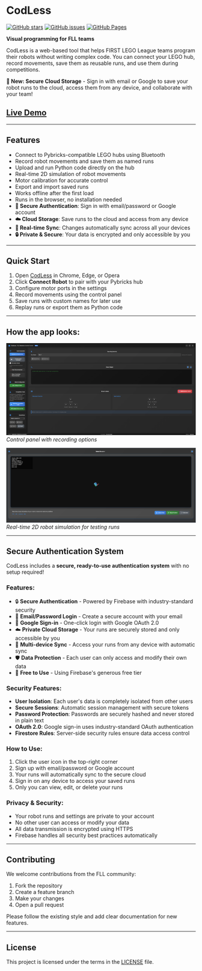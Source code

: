 # CodLess

[![GitHub stars](https://img.shields.io/github/stars/rani367/CodLess?style=social)](https://github.com/rani367/CodLess)
[![GitHub issues](https://img.shields.io/github/issues/rani367/CodLess)](https://github.com/rani367/CodLess/issues)
[![GitHub Pages](https://img.shields.io/badge/GitHub%20Pages-deployed-brightgreen)](https://rani367.github.io/CodLess/)

**Visual programming for FLL teams**

CodLess is a web-based tool that helps FIRST LEGO League teams program their robots without writing complex code. You can connect your LEGO hub, record movements, save them as reusable runs, and use them during competitions.

**🔐 New: Secure Cloud Storage** - Sign in with email or Google to save your robot runs to the cloud, access them from any device, and collaborate with your team!

## [Live Demo](https://rani367.github.io/CodLess/)

---

## Features

- Connect to Pybricks-compatible LEGO hubs using Bluetooth
- Record robot movements and save them as named runs
- Upload and run Python code directly on the hub
- Real-time 2D simulation of robot movements
- Motor calibration for accurate control
- Export and import saved runs
- Works offline after the first load
- Runs in the browser, no installation needed
- **🔐 Secure Authentication**: Sign in with email/password or Google account
- **☁️ Cloud Storage**: Save runs to the cloud and access from any device
- **🔄 Real-time Sync**: Changes automatically sync across all your devices
- **🔒 Private & Secure**: Your data is encrypted and only accessible by you

---

## Quick Start

1. Open [CodLess](https://rani367.github.io/CodLess/) in Chrome, Edge, or Opera
2. Click **Connect Robot** to pair with your Pybricks hub
3. Configure motor ports in the settings
4. Record movements using the control panel
5. Save runs with custom names for later use
6. Replay runs or export them as Python code

---

## How the app looks:

![Main Interface](screenshots/main-interface.png)  
*Control panel with recording options*

![2D Simulation](screenshots/robot-simulator.png)  
*Real-time 2D robot simulation for testing runs*

---

## Secure Authentication System

CodLess includes a **secure, ready-to-use authentication system** with no setup required! 

### Features:
- 🔒 **Secure Authentication** - Powered by Firebase with industry-standard security
- 📧 **Email/Password Login** - Create a secure account with your email
- 🔐 **Google Sign-in** - One-click login with Google OAuth 2.0
- ☁️ **Private Cloud Storage** - Your runs are securely stored and only accessible by you
- 🔄 **Multi-device Sync** - Access your runs from any device with automatic sync
- 🛡️ **Data Protection** - Each user can only access and modify their own data
- 🚀 **Free to Use** - Using Firebase's generous free tier

### Security Features:
- **User Isolation**: Each user's data is completely isolated from other users
- **Secure Sessions**: Automatic session management with secure tokens
- **Password Protection**: Passwords are securely hashed and never stored in plain text
- **OAuth 2.0**: Google sign-in uses industry-standard OAuth authentication
- **Firestore Rules**: Server-side security rules ensure data access control

### How to Use:
1. Click the user icon in the top-right corner
2. Sign up with email/password or Google account
3. Your runs will automatically sync to the secure cloud
4. Sign in on any device to access your saved runs
5. Only you can view, edit, or delete your runs

### Privacy & Security:
- Your robot runs and settings are private to your account
- No other user can access or modify your data
- All data transmission is encrypted using HTTPS
- Firebase handles all security best practices automatically

---

## Contributing

We welcome contributions from the FLL community:

1. Fork the repository
2. Create a feature branch
3. Make your changes
4. Open a pull request

Please follow the existing style and add clear documentation for new features.

---

## License

This project is licensed under the terms in the [LICENSE](LICENSE) file.
